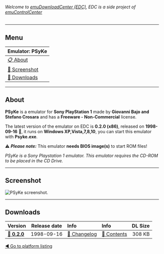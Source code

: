 ###### Welcome to [emuDownloadCenter (EDC)](https://github.com/PhoenixInteractiveNL/emuDownloadCenter/wiki/), EDC is a side project of [emuControlCenter](https://github.com/PhoenixInteractiveNL/emuControlCenter/wiki/)
***
## Menu
| **Emulator: PSyKe** |
|:---------|
| [:clipboard: About](#about) |
| [:sunrise: Screenshot](#screenshot) |
| [:floppy_disk: Downloads](#downloads) |
***
## About
**PSyKe** is a emulator for **Sony PlayStation 1** made by **Giovanni Bajo and Stefano Crosara** and has a **Freeware - Non-Commercial** license.

The latest version of the emulator on EDC is **0.2.0 (x86)**, released on **1998-09-16** :triangular_flag_on_post:, it runs on **Windows XP,Vista,7,8,10**, you can start this emulator with **Psyke.exe**.

:warning: _**Please note:**_ This emulator **needs BIOS image(s)** to start ROM files!

_PSyKe is a Sony Playstation 1 emulator. This emulator requires the CD-ROM to be placed in the CD Drive._
***
## Screenshot
![](https://raw.githubusercontent.com/PhoenixInteractiveNL/emuDownloadCenter/master/hooks/psyke/screen.jpg "PSyKe screenshot.")
***
## Downloads
| Version  | Release date  | Info       | Info       | DL Size    |
|:---------|:-------------:|:-----------|:-----------|-----------:|
| [:floppy_disk: **0.2.0**](https://github.com/PhoenixInteractiveNL/edc-repo0005/raw/master/psyke/0.2.0.7z) | 1998-09-16 | [:page_facing_up: Changelog](https://github.com/PhoenixInteractiveNL/edc-repo0005/blob/master/psyke/0.2.0_changelog.txt) | [:mag_right: Contents](https://github.com/PhoenixInteractiveNL/edc-repo0005/blob/master/psyke/0.2.0_contents.txt) | 308 KB |

[:arrow_backward: Go to platform listing](https://github.com/PhoenixInteractiveNL/emuDownloadCenter/wiki/EDC-Platform-List)
